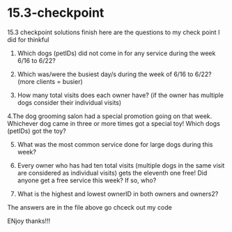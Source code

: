 # 15.3-checkpoint
15.3 checkpoint solutions finish
here are the questions to my check point I did for thinkful

1. Which dogs (petIDs) did not come in for any service during the week 6/16 to 6/22?

2. Which was/were the busiest day/s during the week of 6/16 to 6/22? (more clients = busier)

3. How many total visits does each owner have?  (if the owner has multiple dogs consider their individual visits)

4.The dog grooming salon had a special promotion going on that week. Whichever dog came in three or more times got a special toy! Which dogs (petIDs) got the toy?

5. What was the most common service done for large dogs during this week?

6. Every owner who has had ten total visits (multiple dogs in the same visit are considered as individual visits) gets the eleventh one free! 
  Did anyone get a free service this week? If so, who? 

7. What is the highest and lowest ownerID in both owners and owners2?


The answers are in the file above go chceck out my code

ENjoy thanks!!!
